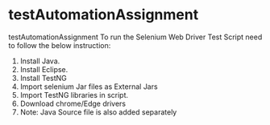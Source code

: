 # testAutomationAssignment
testAutomationAssignment
To run the Selenium Web Driver Test Script need to follow the below instruction:
1. Install Java.
2. Install Eclipse.
3. Install TestNG
4. Import selenium Jar files as External Jars
5. Import TestNG libraries in script.
6. Download chrome/Edge drivers
6. Note: Java Source file is also added separately